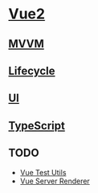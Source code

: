# [Vue2](https://v2.vuejs.org/)

## [MVVM](./mvc-mvp-mvvm)

## [Lifecycle](./lifecycle)

## [UI](./ui)

## [TypeScript](./ts)

## TODO

* [Vue Test Utils](https://vue-test-utils.vuejs.org/)
* [Vue Server Renderer](https://ssr.vuejs.org/)

